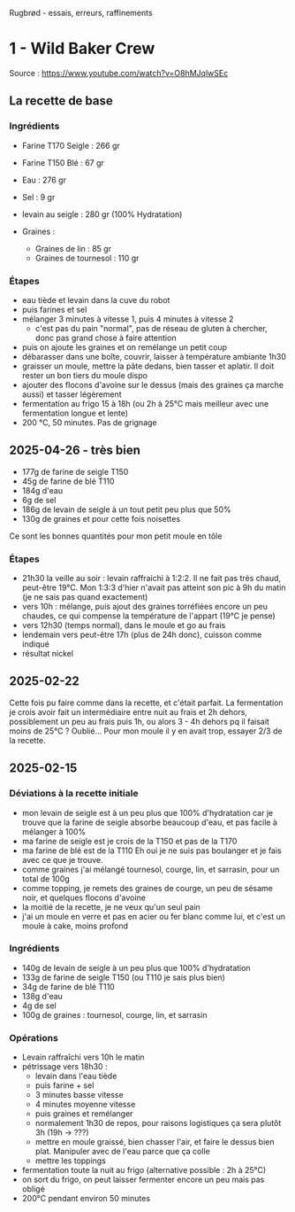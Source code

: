 Rugbrød - essais, erreurs, raffinements

# 1 - Wild Baker Crew

Source : https://www.youtube.com/watch?v=O8hMJqlwSEc

## La recette de base

### Ingrédients

- Farine T170 Seigle : 266 gr
- Farine T150 Blé : 67 gr
- Eau : 276 gr
- Sel : 9 gr
- levain au seigle : 280 gr (100% Hydratation)

- Graines :
    - Graines de lin : 85 gr
    - Graines de tournesol : 110 gr

### Étapes

- eau tiède et levain dans la cuve du robot
- puis farines et sel
- mélanger 3 minutes à vitesse 1, puis 4 minutes à vitesse 2
    - c'est pas du pain "normal", pas de réseau de gluten à chercher, donc pas grand chose à faire attention
- puis on ajoute les graines et on remélange un petit coup
- débarasser dans une boîte, couvrir, laisser à température ambiante 1h30
- graisser un moule, mettre la pâte dedans, bien tasser et aplatir. Il doit rester un bon tiers du moule dispo
- ajouter des flocons d'avoine sur le dessus (mais des graines ça marche aussi) et tasser légèrement
- fermentation au frigo 15 à 18h (ou 2h à 25°C mais meilleur avec une fermentation longue et lente)
- 200 °C, 50 minutes. Pas de grignage

## 2025-04-26 - très bien

- 177g de farine de seigle T150
- 45g de farine de blé T110
- 184g d'eau
- 6g de sel
- 186g de levain de seigle à un tout petit peu plus que 50%
- 130g de graines et pour cette fois noisettes

Ce sont les bonnes quantités pour mon petit moule en tôle

### Étapes

- 21h30 la veille au soir : levain raffraichi à 1:2:2. Il ne fait pas très chaud, peut-être 19°C. Mon 1:3:3 d'hier n'avait pas atteint son pic à 9h du matin (je ne sais pas quand exactement)
- vers 10h : mélange, puis ajout des graines torréfiées encore un peu chaudes, ce qui compense la température de l'appart (19°C je pense)
- vers 12h30 (temps normal), dans le moule et go au frais
- lendemain vers peut-être 17h (plus de 24h donc), cuisson comme indiqué
- résultat nickel




## 2025-02-22

Cette fois pu faire comme dans la recette, et c'était parfait. La fermentation je crois avoir fait un intermédiaire entre nuit au frais et 2h dehors, possiblement un peu au frais puis 1h, ou alors 3 - 4h dehors pq il faisait moins de 25°C ? Oublié...
Pour mon moule il y en avait trop, essayer 2/3 de la recette.




## 2025-02-15

### Déviations à la recette initiale

- mon levain de seigle est à un peu plus que 100% d'hydratation car je trouve que la farine de seigle absorbe beaucoup d'eau, et pas facile à mélanger à 100%
- ma farine de seigle est je crois de la T150 et pas de la T170
- ma farine de blé est de la T110
Eh oui je ne suis pas boulanger et je fais avec ce que je trouve.
- comme graines j'ai mélangé tournesol, courge, lin, et sarrasin, pour un total de 100g
- comme topping, je remets des graines de courge, un peu de sésame noir, et quelques flocons d'avoine
- la moitié de la recette, je ne veux qu'un seul pain
- j'ai un moule en verre et pas en acier ou fer blanc comme lui, et c'est un moule à cake, moins profond

### Ingrédients

- 140g de levain de seigle à un peu plus que 100% d'hydratation
- 133g de farine de seigle T150 (ou T110 je sais plus bien)
- 34g de farine de blé T110
- 138g d'eau
- 4g de sel
- 100g de graines : tournesol, courge, lin, et sarrasin

### Opérations

- Levain raffraîchi vers 10h le matin
- pétrissage vers 18h30 :
    - levain dans l'eau tiède
    - puis farine + sel
    - 3 minutes basse vitesse
    - 4 minutes moyenne vitesse
    - puis graines et remélanger
    - normalement 1h30 de repos, pour raisons logistiques ça sera plutôt 3h (19h -> ???)
    - mettre en moule graissé, bien chasser l'air, et faire le dessus bien plat. Manipuler avec de l'eau parce que ça colle
    - mettre les toppings
- fermentation toute la nuit au frigo (alternative possible : 2h à 25°C)
- on sort du frigo, on peut laisser fermenter encore un peu mais pas obligé
- 200°C pendant environ 50 minutes
